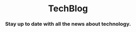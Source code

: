 <!DOCTYPE html>
<body>
  <header>
    <h1>TechBlog</h1>
    <h3>Stay up to date with all the news about technology.</h3>
  </header>
</body>
